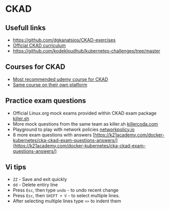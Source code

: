 # CKAD

## Usefull links 

- https://github.com/dgkanatsios/CKAD-exercises
- [Official CKAD curriculum](https://github.com/cncf/curriculum/blob/master/CKAD_Curriculum_v1.28.pdf)
- https://github.com/kodekloudhub/kubernetes-challenges/tree/master

## Courses for CKAD 

 
- [Most recommended udemy course for CKAD](https://www.udemy.com/course/certified-kubernetes-application-developer/)
- [Same course on their own platform](https://kodekloud.com/courses/ultimate-certified-kubernetes-application-developer-ckad-mock-exam-series/)

## Practice exam questions

- Official Linux.org mock exams provided within CKAD exam package [killer.sh](https://killer.sh/)
- More mock questions from the same team as killer.sh [killercoda.com](https://killercoda.com/)
- Playground to play with network policies [networkpolicy.io](https://editor.networkpolicy.io/)
- 8 more exam questions with answers [https://k21academy.com/docker-kubernetes/cka-ckad-exam-questions-answers/](https://k21academy.com/docker-kubernetes/cka-ckad-exam-questions-answers/)

## Vi tips

- `ZZ` - Save and exit quickly
- `dd` - Delete entiry line
- Press `Esc`, then type `undo` - to undo recent change
- Press `Esc`, then `SHIFT + V` - to select multiple lines.
- After selecting multiple lines type `>>` to indent them
